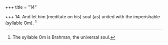 +++
title = "14"

+++
14. And let him (meditate on his) soul (as) united with the imperishable (syllable Om). [^9] 


[^9]:  The syllable Om is Brahman, the universal soul.
